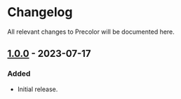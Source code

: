 # Changelog

All relevant changes to Precolor will be documented here.

## [1.0.0] - 2023-07-17

### Added

- Initial release.

[1.0.0]: https://github.com/JoshuaSand0val/Precolor/releases/tag/v1.0.0